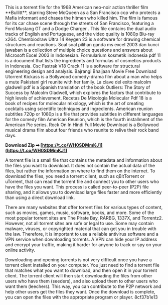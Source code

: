 
 
This is a torrent file for the 1968 American neo-noir action thriller film \*\*Bullitt\*\*, starring Steve McQueen as a San Francisco cop who protects a Mafia informant and chases the hitmen who killed him. The film is famous for its car chase scene through the streets of San Francisco, featuring a Ford Mustang GT and a Dodge Charger . This file contains the dual audio tracks of English and Portuguese, and the video quality is 1080p Blu-ray x264. Chembiodraw Ultra 14 Keygen 23 is a software for drawing chemical structures and reactions. Soal soal pilihan ganda ms excel 2003 dan kunci jawaban is a collection of multiple choice questions and answers about Microsoft Excel 2003 in Indonesian. Formularium kosmetik indonesia pdf 11 is a document that lists the ingredients and formulas of cosmetics products in Indonesia. Csc Fastrak V18 Crack 11 is a software for structural engineering design and analysis. Bajrangi Bhaijaan Movie Free Download Utorrent Kickass is a Bollywood comedy-drama film about a man who helps a mute Pakistani girl reunite with her family. La clave del exito malcolm gladwell pdf is a Spanish translation of the book Outliers: The Story of Success by Malcolm Gladwell, which explores the factors that contribute to high levels of achievement. Recetas De Mixologia Molecular Pdf 18 is a book of recipes for molecular mixology, which is the art of creating cocktails using scientific techniques and ingredients. American reunion subtitles 720p or 1080p is a file that provides subtitles in different languages for the comedy film American Reunion, which is the fourth installment of the American Pie series. Rock On In Hindi Full Movie Download is a Bollywood musical drama film about four friends who reunite to relive their rock band days.
 
**Download Zip ➡ [https://t.co/WH0SDMmKJ1](https://t.co/WH0SDMmKJ1)**


  
A torrent file is a small file that contains the metadata and information about the files you want to download. It does not contain the actual data of the files, but rather the information on where to find them on the internet. To download the files, you need a torrent client, such as qBitTorrent or uTorrent, that can read the torrent file and connect you to other users who have the files you want. This process is called peer-to-peer (P2P) file sharing, and it allows you to download large files faster and more efficiently than using a direct download link.
  
There are many websites that offer torrent files for various types of content, such as movies, games, music, software, books, and more. Some of the most popular torrent sites are The Pirate Bay, RARBG, 1337X, and Torrentz2. However, not all torrent sites are safe or legal to use. Some may contain malware, viruses, or copyrighted material that can get you in trouble with the law. Therefore, it is important to use a reliable antivirus software and a VPN service when downloading torrents. A VPN can hide your IP address and encrypt your traffic, making it harder for anyone to track or spy on your online activity.
  
Downloading and opening torrents is not very difficult once you have a torrent client installed on your computer. You just need to find a torrent file that matches what you want to download, and then open it in your torrent client. The torrent client will then start downloading the files from other users who have them (seeders), and also upload them to other users who want them (leechers). This way, you can contribute to the P2P network and help other users get the files they want. Once the download is complete, you can open the files with the appropriate program or player.
 8cf37b1e13
 
